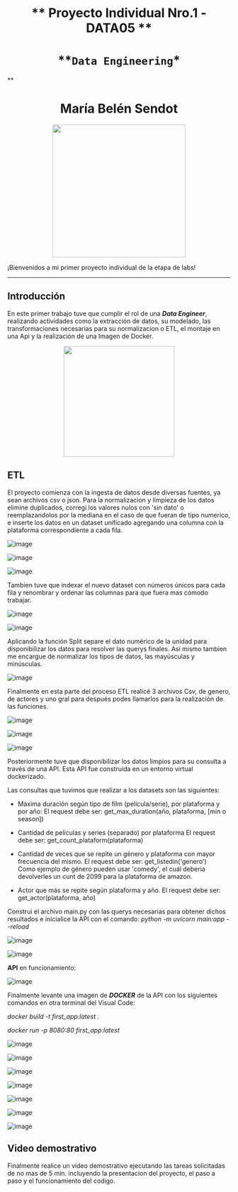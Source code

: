 # <h1 align=center> ** Proyecto Individual Nro.1 - DATA05 **

# <h1 align=center>**`Data Engineering`*</h1> **

<h1 align=center>María Belén Sendot</h1>
  
<p align="center">
<img src=https://user-images.githubusercontent.com/111015749/206626200-1577e4a8-be9c-4b91-8cce-d8ad19534399.png height=300>
</p>
  
¡Bienvenidos a mi primer proyecto individual de la etapa de labs! 

<hr>  

## **Introducción**

En este primer trabajo tuve que cumplir el rol de una ***Data Engineer***, realizando actividades como la extracción de datos, su modelado, las transformaciones necesarias para su normalizacion o ETL, el montaje en una Api y la realización de una Imagen de Docker.

<p align="center">
<img src = 'https://user-images.githubusercontent.com/111015749/206627044-8b1d9613-0800-4597-869e-1baad4b32172.png' height=250><p>
  

## **ETL**

El proyecto comienza con la ingesta de datos desde diversas fuentes, ya sean archivos csv o json. Para la normalizacion y limpieza de los datos elimine duplicados, corregi los valores nulos con 'sin dato' o reemplazandolos por la mediana en el caso de que fueran de tipo numerico, e inserte los datos en un dataset unificado agregando una columna con la plataforma correspondiente a cada fila.

  ![image](https://user-images.githubusercontent.com/111015749/206627755-5801bf50-9267-45b9-b1db-f5bd7658c1ef.png)
  
  ![image](https://user-images.githubusercontent.com/111015749/206628298-7e500bea-d084-455c-84ce-0bb92a7d879a.png)

  ![image](https://user-images.githubusercontent.com/111015749/206628559-5bdc360c-70a4-4c34-b47e-eaebd3d2acec.png)


Tambien tuve que indexar el nuevo dataset con números únicos para cada fila y renombrar y ordenar las columnas para que fuera mas cómodo trabajar.

  ![image](https://user-images.githubusercontent.com/111015749/206628012-8afe8881-32c0-4aec-b764-2099b75a954d.png)

  ![image](https://user-images.githubusercontent.com/111015749/206628084-6b3ddf1e-6dcf-4a19-9487-885c9c8ff59c.png)


Aplicando la función Split separe el dato numérico de la unidad para disponibilizar los datos para resolver las querys finales. Así mismo tambien me encargue de normalizar los tipos de datos, las mayúsculas y minúsculas. 

 ![image](https://user-images.githubusercontent.com/111015749/206628727-4a6149cf-d294-4a4a-b445-71ae00d1d6d3.png)

Finalmente en esta parte del proceso ETL realicé 3 archivos Csv, de genero, de actores y uno gral para después podes llamarlos para la realización de las funciones.

 ![image](https://user-images.githubusercontent.com/111015749/206628816-dcf4e168-2ff9-4923-a6b8-28c2ed2f2818.png)

  ![image](https://user-images.githubusercontent.com/111015749/206628871-9861ee0d-e005-40fb-af4e-7bdadb82cc63.png)

  ![image](https://user-images.githubusercontent.com/111015749/206628912-64127be2-6404-4935-9fba-bd7db77b874a.png)

  
Posteriormente tuve que disponibilizar los datos limpios para su consulta a través de una API. Esta API fue construida en un entorno virtual dockerizado.

Las consultas que tuvimos que realizar a los datasets son las siguientes:

+ Máxima duración según tipo de film (película/serie), por plataforma y por año:
    El request debe ser: get_max_duration(año, plataforma, [min o season])

+ Cantidad de películas y series (separado) por plataforma
    El request debe ser: get_count_plataform(plataforma)  
  
+ Cantidad de veces que se repite un género y plataforma con mayor frecuencia del mismo.
    El request debe ser: get_listedin('genero')  
    Como ejemplo de género pueden usar 'comedy', el cuál deberia devolverles un cunt de 2099 para la plataforma de amazon.

+ Actor que más se repite según plataforma y año.
  El request debe ser: get_actor(plataforma, año)

Construi el archivo main.py con las querys necesarias para obtener dichos resultados e inicialice la API con el comando:  *python -m uvicorn main:app --reload*
  
  ![image](https://user-images.githubusercontent.com/111015749/206629327-9b8fb46d-94cf-4fd8-8b0c-4062a0c84ee4.png)

  ![image](https://user-images.githubusercontent.com/111015749/206629620-8a1dd6bc-2bdc-4b77-857f-d4d66ad1e189.png)

 **API** en funcionamiento:
 
  ![image](https://user-images.githubusercontent.com/111015749/206629973-6b03af7f-ac74-4ab6-aaa0-5c08723db221.png)

Finalmente levante una imagen de ***DOCKER*** de la API con los siguientes comandos en otra terminal del Visual Code:
  
  *docker build -t first_app:latest .*
  
  *docker run -p 8080:80  first_app:latest*
  
  ![image](https://user-images.githubusercontent.com/111015749/206630321-90b677a4-2d65-4df3-ad00-23c234e39d89.png)

  ![image](https://user-images.githubusercontent.com/111015749/206630371-c562bd71-a341-4eb4-95b6-877e6e337512.png)

  ![image](https://user-images.githubusercontent.com/111015749/206630412-e2dba949-c36b-4e69-bbca-af6921c12529.png)
  
  ![image](https://user-images.githubusercontent.com/111015749/206630458-3e3c886f-6c47-4668-ac90-2f59276f1a19.png)

  ![image](https://user-images.githubusercontent.com/111015749/206630556-9b479310-20bb-495e-990c-5c99eba5f94b.png)

  ![image](https://user-images.githubusercontent.com/111015749/206630620-35fdfa2c-8133-49dd-9b4a-cf38c1231f0d.png)

  ![image](https://user-images.githubusercontent.com/111015749/206630669-f2871f4f-99a0-46d8-b9da-b5b9c3657c28.png)



## **Video demostrativo**

Finalmente realice un video demostrativo ejecutando las tareas solicitadas de no mas de 5 min. incluyendo la presentacion del proyecto, el paso a paso y el funcionamiento del codigo.
